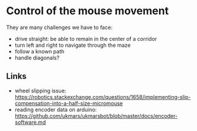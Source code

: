 # Control of the mouse movement

They are many challenges we have to face:

- drive straight: be able to remain in the center of a corridor
- turn left and right to navigate through the maze
- follow a known path
- handle diagonals?

## Links

- wheel slipping issue: https://robotics.stackexchange.com/questions/1658/implementing-slip-compensation-into-a-half-size-micromouse
- reading encoder data on arduino: https://github.com/ukmars/ukmarsbot/blob/master/docs/encoder-software.md
